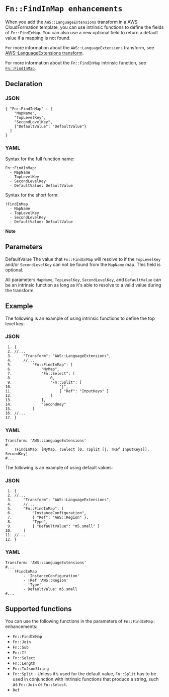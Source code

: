 # `Fn::FindInMap enhancements`<a name="intrinsic-function-reference-findinmap-enhancements"></a>

When you add the `AWS::LanguageExtensions` transform in a AWS CloudFormation template, you can use intrinsic functions to define the fields of `Fn::FindInMap`\. You can also use a new optional field to return a default value if a mapping is not found\.

For more information about the `AWS::LanguageExtensions` transform, see [AWS::LanguageExtensions transform](transform-aws-languageextensions.md)\.

For more information about the `Fn::FindInMap` intrinsic function, see [`Fn::FindInMap`](intrinsic-function-reference-findinmap.md)\.

## Declaration<a name="intrinsic-function-reference-findinmap-enhancements-declaration"></a>

### JSON<a name="intrinsic-function-reference-findinmap-enhancements-syntax.json"></a>

```
{ "Fn::FindInMap" : [
    "MapName",
    "TopLevelKey",
    "SecondLevelKey",
    {"DefaultValue": "DefaultValue"}
  ]
}
```

### YAML<a name="intrinsic-function-reference-findinmap-enhancements-syntax.yaml"></a>

Syntax for the full function name:

```
Fn::FindInMap:
  - MapName
  - TopLevelKey
  - SecondLevelKey
  - DefaultValue: DefaultValue
```

Syntax for the short form:

```
!FindInMap
  - MapName
  - TopLevelKey
  - SecondLevelKey
  - DefaultValue: DefaultValue
```

**Note**

## Parameters<a name="intrinsic-function-reference-findinmap-enhancements-parameters"></a>

DefaultValue <a name="DefaultValue"></a>
The value that `Fn::FindInMap` will resolve to if the `TopLevelKey` and/or `SecondLevelKey` can not be found from the `MapName` map\. This field is optional\.

All parameters `MapName`, `TopLevelKey`, `SecondLevelKey`, and `DefaultValue` can be an intrinsic function as long as it's able to resolve to a valid value during the transform\.

## Example<a name="intrinsic-function-reference-findinmap-enhancements-example"></a>

The following is an example of using intrinsic functions to define the top level key:

### JSON<a name="intrinsic-function-reference-findinmap-enhancement-example.json"></a>

```
 1. {
 2. //...
 3.     "Transform": "AWS::LanguageExtensions",
 4.     //...
 5.         "Fn::FindInMap": [
 6.             "MyMap",
 7.             "Fn::Select": [
 8.                 0,
 9.                 "Fn::Split": [
10.                     "|",
11.                     { "Ref": "InputKeys" }
12.                 ]
13.             ],
14.             "SecondKey"
15.         ]
16. //...
17. }
```

### YAML<a name="intrinsic-function-reference-findinmap-enhance-example.yaml"></a>

```
Transform: 'AWS::LanguageExtensions'
#...
    !FindInMap: [MyMap, !Select [0, !Split [|, !Ref InputKeys]], SecondKey]
#...
```

The following is an example of using default values:

### JSON<a name="intrinsic-function-reference-findinmap-enhancement-example2.json"></a>

```
 1. {
 2. //...
 3.     "Transform": "AWS::LanguageExtensions",
 4.     //...
 5.     "Fn::FindInMap": [
 6.         "InstanceConfiguration",
 7.         { "Ref": "AWS::Region" },
 8.         "Type",
 9.         { "DefaultValue": "m5.small" }
10.     ]
11. //...
12. }
```

### YAML<a name="intrinsic-function-reference-findinmap-example2.yaml"></a>

```
Transform: 'AWS::LanguageExtensions'
#...
    !FindInMap
        - 'InstanceConfiguration'
        - !Ref 'AWS::Region'
        - 'Type'
        - DefaultValue: m5.small
#...
```

## Supported functions<a name="intrinsic-function-reference-findinmap-enhancements-supported-functions"></a>

You can use the following functions in the parameters of `Fn::FindInMap:` enhancements:

- `Fn::FindInMap`
- `Fn::Join`
- `Fn::Sub`
- `Fn::If`
- `Fn::Select`
- `Fn::Length`
- `Fn::ToJsonString`
- `Fn::Split` \- Unless it’s used for the default value, `Fn::Split` has to be used in conjunction with intrinsic functions that produce a string, such as `Fn::Join` or `Fn::Select`\.
- `Ref`

